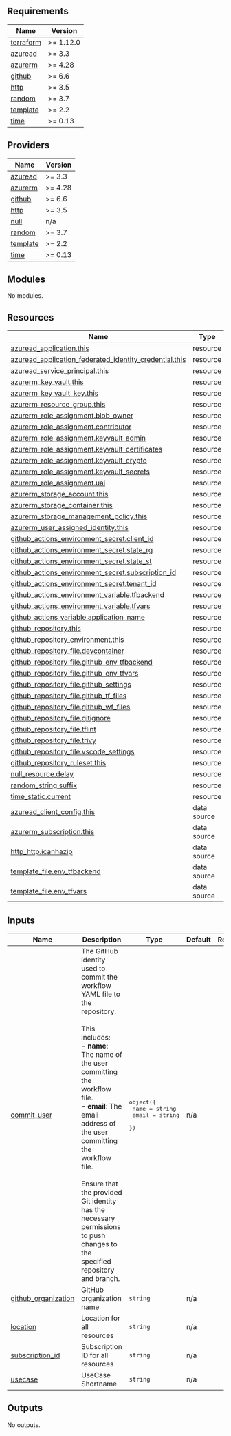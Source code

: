 <!-- BEGIN_TF_DOCS -->
## Requirements

| Name | Version |
|------|---------|
| <a name="requirement_terraform"></a> [terraform](#requirement\_terraform) | >= 1.12.0 |
| <a name="requirement_azuread"></a> [azuread](#requirement\_azuread) | >= 3.3 |
| <a name="requirement_azurerm"></a> [azurerm](#requirement\_azurerm) | >= 4.28 |
| <a name="requirement_github"></a> [github](#requirement\_github) | >= 6.6 |
| <a name="requirement_http"></a> [http](#requirement\_http) | >= 3.5 |
| <a name="requirement_random"></a> [random](#requirement\_random) | >= 3.7 |
| <a name="requirement_template"></a> [template](#requirement\_template) | >= 2.2 |
| <a name="requirement_time"></a> [time](#requirement\_time) | >= 0.13 |

## Providers

| Name | Version |
|------|---------|
| <a name="provider_azuread"></a> [azuread](#provider\_azuread) | >= 3.3 |
| <a name="provider_azurerm"></a> [azurerm](#provider\_azurerm) | >= 4.28 |
| <a name="provider_github"></a> [github](#provider\_github) | >= 6.6 |
| <a name="provider_http"></a> [http](#provider\_http) | >= 3.5 |
| <a name="provider_null"></a> [null](#provider\_null) | n/a |
| <a name="provider_random"></a> [random](#provider\_random) | >= 3.7 |
| <a name="provider_template"></a> [template](#provider\_template) | >= 2.2 |
| <a name="provider_time"></a> [time](#provider\_time) | >= 0.13 |

## Modules

No modules.

## Resources

| Name | Type |
|------|------|
| [azuread_application.this](https://registry.terraform.io/providers/hashicorp/azuread/latest/docs/resources/application) | resource |
| [azuread_application_federated_identity_credential.this](https://registry.terraform.io/providers/hashicorp/azuread/latest/docs/resources/application_federated_identity_credential) | resource |
| [azuread_service_principal.this](https://registry.terraform.io/providers/hashicorp/azuread/latest/docs/resources/service_principal) | resource |
| [azurerm_key_vault.this](https://registry.terraform.io/providers/hashicorp/azurerm/latest/docs/resources/key_vault) | resource |
| [azurerm_key_vault_key.this](https://registry.terraform.io/providers/hashicorp/azurerm/latest/docs/resources/key_vault_key) | resource |
| [azurerm_resource_group.this](https://registry.terraform.io/providers/hashicorp/azurerm/latest/docs/resources/resource_group) | resource |
| [azurerm_role_assignment.blob_owner](https://registry.terraform.io/providers/hashicorp/azurerm/latest/docs/resources/role_assignment) | resource |
| [azurerm_role_assignment.contributor](https://registry.terraform.io/providers/hashicorp/azurerm/latest/docs/resources/role_assignment) | resource |
| [azurerm_role_assignment.keyvault_admin](https://registry.terraform.io/providers/hashicorp/azurerm/latest/docs/resources/role_assignment) | resource |
| [azurerm_role_assignment.keyvault_certificates](https://registry.terraform.io/providers/hashicorp/azurerm/latest/docs/resources/role_assignment) | resource |
| [azurerm_role_assignment.keyvault_crypto](https://registry.terraform.io/providers/hashicorp/azurerm/latest/docs/resources/role_assignment) | resource |
| [azurerm_role_assignment.keyvault_secrets](https://registry.terraform.io/providers/hashicorp/azurerm/latest/docs/resources/role_assignment) | resource |
| [azurerm_role_assignment.uai](https://registry.terraform.io/providers/hashicorp/azurerm/latest/docs/resources/role_assignment) | resource |
| [azurerm_storage_account.this](https://registry.terraform.io/providers/hashicorp/azurerm/latest/docs/resources/storage_account) | resource |
| [azurerm_storage_container.this](https://registry.terraform.io/providers/hashicorp/azurerm/latest/docs/resources/storage_container) | resource |
| [azurerm_storage_management_policy.this](https://registry.terraform.io/providers/hashicorp/azurerm/latest/docs/resources/storage_management_policy) | resource |
| [azurerm_user_assigned_identity.this](https://registry.terraform.io/providers/hashicorp/azurerm/latest/docs/resources/user_assigned_identity) | resource |
| [github_actions_environment_secret.client_id](https://registry.terraform.io/providers/integrations/github/latest/docs/resources/actions_environment_secret) | resource |
| [github_actions_environment_secret.state_rg](https://registry.terraform.io/providers/integrations/github/latest/docs/resources/actions_environment_secret) | resource |
| [github_actions_environment_secret.state_st](https://registry.terraform.io/providers/integrations/github/latest/docs/resources/actions_environment_secret) | resource |
| [github_actions_environment_secret.subscription_id](https://registry.terraform.io/providers/integrations/github/latest/docs/resources/actions_environment_secret) | resource |
| [github_actions_environment_secret.tenant_id](https://registry.terraform.io/providers/integrations/github/latest/docs/resources/actions_environment_secret) | resource |
| [github_actions_environment_variable.tfbackend](https://registry.terraform.io/providers/integrations/github/latest/docs/resources/actions_environment_variable) | resource |
| [github_actions_environment_variable.tfvars](https://registry.terraform.io/providers/integrations/github/latest/docs/resources/actions_environment_variable) | resource |
| [github_actions_variable.application_name](https://registry.terraform.io/providers/integrations/github/latest/docs/resources/actions_variable) | resource |
| [github_repository.this](https://registry.terraform.io/providers/integrations/github/latest/docs/resources/repository) | resource |
| [github_repository_environment.this](https://registry.terraform.io/providers/integrations/github/latest/docs/resources/repository_environment) | resource |
| [github_repository_file.devcontainer](https://registry.terraform.io/providers/integrations/github/latest/docs/resources/repository_file) | resource |
| [github_repository_file.github_env_tfbackend](https://registry.terraform.io/providers/integrations/github/latest/docs/resources/repository_file) | resource |
| [github_repository_file.github_env_tfvars](https://registry.terraform.io/providers/integrations/github/latest/docs/resources/repository_file) | resource |
| [github_repository_file.github_settings](https://registry.terraform.io/providers/integrations/github/latest/docs/resources/repository_file) | resource |
| [github_repository_file.github_tf_files](https://registry.terraform.io/providers/integrations/github/latest/docs/resources/repository_file) | resource |
| [github_repository_file.github_wf_files](https://registry.terraform.io/providers/integrations/github/latest/docs/resources/repository_file) | resource |
| [github_repository_file.gitignore](https://registry.terraform.io/providers/integrations/github/latest/docs/resources/repository_file) | resource |
| [github_repository_file.tflint](https://registry.terraform.io/providers/integrations/github/latest/docs/resources/repository_file) | resource |
| [github_repository_file.trivy](https://registry.terraform.io/providers/integrations/github/latest/docs/resources/repository_file) | resource |
| [github_repository_file.vscode_settings](https://registry.terraform.io/providers/integrations/github/latest/docs/resources/repository_file) | resource |
| [github_repository_ruleset.this](https://registry.terraform.io/providers/integrations/github/latest/docs/resources/repository_ruleset) | resource |
| [null_resource.delay](https://registry.terraform.io/providers/hashicorp/null/latest/docs/resources/resource) | resource |
| [random_string.suffix](https://registry.terraform.io/providers/hashicorp/random/latest/docs/resources/string) | resource |
| [time_static.current](https://registry.terraform.io/providers/hashicorp/time/latest/docs/resources/static) | resource |
| [azuread_client_config.this](https://registry.terraform.io/providers/hashicorp/azuread/latest/docs/data-sources/client_config) | data source |
| [azurerm_subscription.this](https://registry.terraform.io/providers/hashicorp/azurerm/latest/docs/data-sources/subscription) | data source |
| [http_http.icanhazip](https://registry.terraform.io/providers/hashicorp/http/latest/docs/data-sources/http) | data source |
| [template_file.env_tfbackend](https://registry.terraform.io/providers/hashicorp/template/latest/docs/data-sources/file) | data source |
| [template_file.env_tfvars](https://registry.terraform.io/providers/hashicorp/template/latest/docs/data-sources/file) | data source |

## Inputs

| Name | Description | Type | Default | Required |
|------|-------------|------|---------|:--------:|
| <a name="input_commit_user"></a> [commit\_user](#input\_commit\_user) | The GitHub identity used to commit the workflow YAML file to the repository.<br/><br/>This includes:<br/>- **name**: The name of the user committing the workflow file.<br/>- **email**: The email address of the user committing the workflow file.<br/><br/>Ensure that the provided Git identity has the necessary permissions to push changes to the specified repository and branch. | <pre>object({<br/>    name  = string<br/>    email = string<br/>  })</pre> | n/a | yes |
| <a name="input_github_organization"></a> [github\_organization](#input\_github\_organization) | GitHub organization name | `string` | n/a | yes |
| <a name="input_location"></a> [location](#input\_location) | Location for all resources | `string` | n/a | yes |
| <a name="input_subscription_id"></a> [subscription\_id](#input\_subscription\_id) | Subscription ID for all resources | `string` | n/a | yes |
| <a name="input_usecase"></a> [usecase](#input\_usecase) | UseCase Shortname | `string` | n/a | yes |

## Outputs

No outputs.
<!-- END_TF_DOCS -->